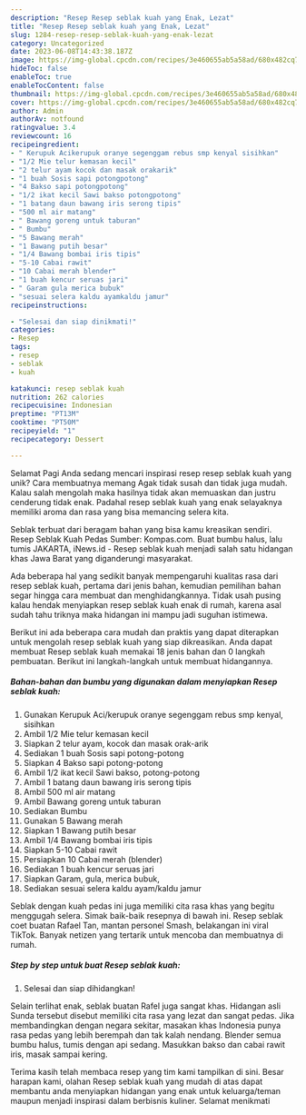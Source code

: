 ```yaml
---
description: "Resep Resep seblak kuah yang Enak, Lezat"
title: "Resep Resep seblak kuah yang Enak, Lezat"
slug: 1284-resep-resep-seblak-kuah-yang-enak-lezat
category: Uncategorized
date: 2023-06-08T14:43:38.187Z
image: https://img-global.cpcdn.com/recipes/3e460655ab5a58ad/680x482cq70/resep-seblak-kuah-foto-resep-utama.jpg
hideToc: false
enableToc: true
enableTocContent: false
thumbnail: https://img-global.cpcdn.com/recipes/3e460655ab5a58ad/680x482cq70/resep-seblak-kuah-foto-resep-utama.jpg
cover: https://img-global.cpcdn.com/recipes/3e460655ab5a58ad/680x482cq70/resep-seblak-kuah-foto-resep-utama.jpg
author: Admin
authorAv: notfound
ratingvalue: 3.4
reviewcount: 16
recipeingredient:
- " Kerupuk Acikerupuk oranye segenggam rebus smp kenyal sisihkan"
- "1/2 Mie telur kemasan kecil"
- "2 telur ayam kocok dan masak orakarik"
- "1 buah Sosis sapi potongpotong"
- "4 Bakso sapi potongpotong"
- "1/2 ikat kecil Sawi bakso potongpotong"
- "1 batang daun bawang iris serong tipis"
- "500 ml air matang"
- " Bawang goreng untuk taburan"
- " Bumbu"
- "5 Bawang merah"
- "1 Bawang putih besar"
- "1/4 Bawang bombai iris tipis"
- "5-10 Cabai rawit"
- "10 Cabai merah blender"
- "1 buah kencur seruas jari"
- " Garam gula merica bubuk"
- "sesuai selera kaldu ayamkaldu jamur"
recipeinstructions:

- "Selesai dan siap dinikmati!"
categories:
- Resep
tags:
- resep
- seblak
- kuah

katakunci: resep seblak kuah 
nutrition: 262 calories
recipecuisine: Indonesian
preptime: "PT13M"
cooktime: "PT50M"
recipeyield: "1"
recipecategory: Dessert

---
```



Selamat Pagi Anda sedang mencari inspirasi resep resep seblak kuah yang unik? Cara membuatnya memang Agak tidak susah dan tidak juga mudah. Kalau salah mengolah maka hasilnya tidak akan memuaskan dan justru cenderung tidak enak. Padahal resep seblak kuah yang enak selayaknya memiliki aroma dan rasa yang bisa memancing selera kita.


Seblak terbuat dari beragam bahan yang bisa kamu kreasikan sendiri. Resep Seblak Kuah Pedas Sumber: Kompas.com. Buat bumbu halus, lalu tumis JAKARTA, iNews.id - Resep seblak kuah menjadi salah satu hidangan khas Jawa Barat yang diganderungi masyarakat.

Ada beberapa hal yang sedikit banyak mempengaruhi kualitas rasa dari resep seblak kuah, pertama dari jenis bahan, kemudian pemilihan bahan segar hingga cara membuat dan menghidangkannya. Tidak usah pusing kalau hendak menyiapkan resep seblak kuah enak di rumah, karena asal sudah tahu triknya maka hidangan ini mampu jadi suguhan istimewa.


Berikut ini ada beberapa cara mudah dan praktis yang dapat diterapkan untuk mengolah resep seblak kuah yang siap dikreasikan. Anda dapat membuat Resep seblak kuah memakai 18 jenis bahan dan 0 langkah pembuatan. Berikut ini langkah-langkah untuk membuat hidangannya.

<!--inarticleads1-->

##### Bahan-bahan dan bumbu yang digunakan dalam menyiapkan Resep seblak kuah:

1. Gunakan  Kerupuk Aci/kerupuk oranye segenggam rebus smp kenyal, sisihkan
1. Ambil 1/2 Mie telur kemasan kecil
1. Siapkan 2 telur ayam, kocok dan masak orak-arik
1. Sediakan 1 buah Sosis sapi potong-potong
1. Siapkan 4 Bakso sapi potong-potong
1. Ambil 1/2 ikat kecil Sawi bakso, potong-potong
1. Ambil 1 batang daun bawang iris serong tipis
1. Ambil 500 ml air matang
1. Ambil  Bawang goreng untuk taburan
1. Sediakan  Bumbu
1. Gunakan 5 Bawang merah
1. Siapkan 1 Bawang putih besar
1. Ambil 1/4 Bawang bombai iris tipis
1. Siapkan 5-10 Cabai rawit
1. Persiapkan 10 Cabai merah (blender)
1. Sediakan 1 buah kencur seruas jari
1. Siapkan  Garam, gula, merica bubuk,
1. Sediakan sesuai selera kaldu ayam/kaldu jamur


Seblak dengan kuah pedas ini juga memiliki cita rasa khas yang begitu menggugah selera. Simak baik-baik resepnya di bawah ini. Resep seblak coet buatan Rafael Tan, mantan personel Smash, belakangan ini viral TikTok. Banyak netizen yang tertarik untuk mencoba dan membuatnya di rumah. 

<!--inarticleads2-->

##### Step by step untuk buat Resep seblak kuah:


1. Selesai dan siap dihidangkan!

Selain terlihat enak, seblak buatan Rafel juga sangat khas. Hidangan asli Sunda tersebut disebut memiliki cita rasa yang lezat dan sangat pedas. Jika membandingkan dengan negara sekitar, masakan khas Indonesia punya rasa pedas yang lebih berempah dan tak kalah nendang. Blender semua bumbu halus, tumis dengan api sedang. Masukkan bakso dan cabai rawit iris, masak sampai kering. 

Terima kasih telah membaca resep yang tim kami tampilkan di sini. Besar harapan kami, olahan Resep seblak kuah yang mudah di atas dapat membantu anda menyiapkan hidangan yang enak untuk keluarga/teman maupun menjadi inspirasi dalam berbisnis kuliner. Selamat menikmati
